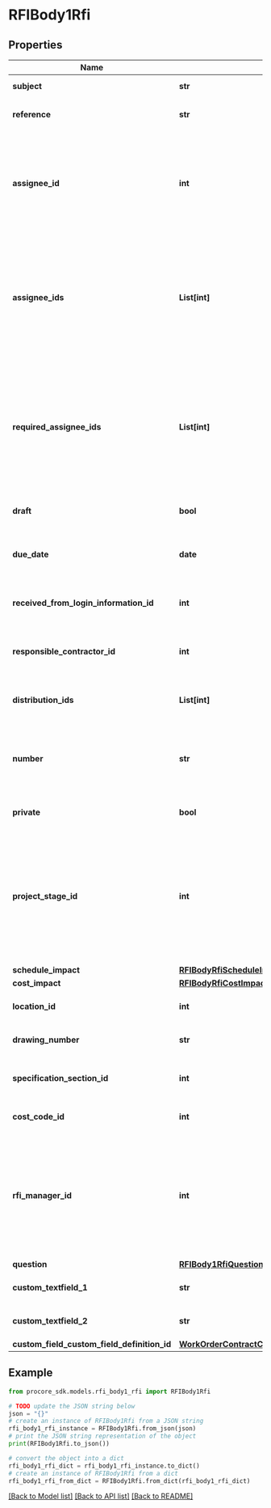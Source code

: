 # RFIBody1Rfi


## Properties

Name | Type | Description | Notes
------------ | ------------- | ------------- | -------------
**subject** | **str** | The Subject of the RFI | 
**reference** | **str** | The Reference of the RFI | [optional] 
**assignee_id** | **int** | The ID of the Assignee User. *Only admin users can set this field DEPRECATED. Please use assignee_ids instead | [optional] 
**assignee_ids** | **List[int]** | An array of IDs of the Assignees of the RFI *Only admin users can set this field **If this param is not provided, the assigned_id will be used instead | [optional] 
**required_assignee_ids** | **List[int]** | An array of IDs of the Assignees that are required to respond to the RFI * Only admin users can set this field ** IDs must also be present in assignee_ids  | [optional] 
**draft** | **bool** | The Draft status of the RFI | [optional] [default to False]
**due_date** | **date** | The Due Date of the RFI *Only admin users can set this field | [optional] 
**received_from_login_information_id** | **int** | The ID of the Received From User of the RFI | [optional] 
**responsible_contractor_id** | **int** | The ID of the Responsible Contractor Vendor of the RFI | [optional] 
**distribution_ids** | **List[int]** | An array of IDs of the Distributions of the RFI | [optional] 
**number** | **str** | The Number of the RFI *This field will be auto-populated if the RFI is not draft | [optional] 
**private** | **bool** | The Private status of the RFI | [optional] [default to False]
**project_stage_id** | **int** | The ID of the Project Stage of the RFI *If Number By Stage is enabled in RFI settings, this will add the prefix of the project stage to the full number of the RFI. | [optional] 
**schedule_impact** | [**RFIBodyRfiScheduleImpact**](RFIBodyRfiScheduleImpact.md) |  | [optional] 
**cost_impact** | [**RFIBodyRfiCostImpact**](RFIBodyRfiCostImpact.md) |  | [optional] 
**location_id** | **int** | The ID of the Location of the RFI | [optional] 
**drawing_number** | **str** | The Drawing Number of the RFI | [optional] 
**specification_section_id** | **int** | The ID of the Specification Section of the RFI | [optional] 
**cost_code_id** | **int** | The ID of the Cost Code of the RFI | [optional] 
**rfi_manager_id** | **int** | The ID of the RFI Manager User of the RFI *Only admin users (or standard users, if the project&#39;s configuration allows for it) can set this field | 
**question** | [**RFIBody1RfiQuestion**](RFIBody1RfiQuestion.md) |  | 
**custom_textfield_1** | **str** | The Custom Textfield 1 of the RFI | [optional] 
**custom_textfield_2** | **str** | The Custom Textfield 2 of the RFI | [optional] 
**custom_field_custom_field_definition_id** | [**WorkOrderContractCustomFieldCustomFieldDefinitionId**](WorkOrderContractCustomFieldCustomFieldDefinitionId.md) |  | [optional] 

## Example

```python
from procore_sdk.models.rfi_body1_rfi import RFIBody1Rfi

# TODO update the JSON string below
json = "{}"
# create an instance of RFIBody1Rfi from a JSON string
rfi_body1_rfi_instance = RFIBody1Rfi.from_json(json)
# print the JSON string representation of the object
print(RFIBody1Rfi.to_json())

# convert the object into a dict
rfi_body1_rfi_dict = rfi_body1_rfi_instance.to_dict()
# create an instance of RFIBody1Rfi from a dict
rfi_body1_rfi_from_dict = RFIBody1Rfi.from_dict(rfi_body1_rfi_dict)
```
[[Back to Model list]](../README.md#documentation-for-models) [[Back to API list]](../README.md#documentation-for-api-endpoints) [[Back to README]](../README.md)


